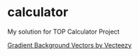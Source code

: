 # calculator
My solution for TOP Calculator Project

<a href="https://www.vecteezy.com/free-vector/gradient-background](https://www.vecteezy.com/vector-art/1340791-pastel-rainbow-blurry-background-with-sparks">Gradient Background Vectors by Vecteezy</a>
